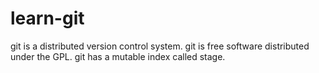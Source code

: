 # learn-git
git is a distributed version control system.
git is free software distributed under the GPL.
git has a mutable index called stage.
